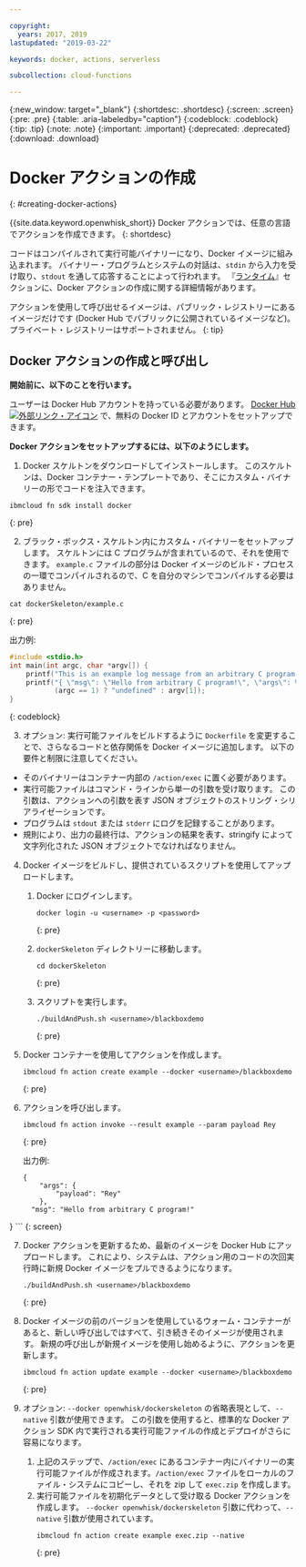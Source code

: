 ```yaml
---

copyright:
  years: 2017, 2019
lastupdated: "2019-03-22"

keywords: docker, actions, serverless

subcollection: cloud-functions

---
```


{:new_window: target="_blank"}
{:shortdesc: .shortdesc}
{:screen: .screen}
{:pre: .pre}
{:table: .aria-labeledby="caption"}
{:codeblock: .codeblock}
{:tip: .tip}
{:note: .note}
{:important: .important}
{:deprecated: .deprecated}
{:download: .download}

# Docker アクションの作成
{: #creating-docker-actions}


{{site.data.keyword.openwhisk_short}} Docker アクションでは、任意の言語でアクションを作成できます。
{: shortdesc}

コードはコンパイルされて実行可能バイナリーになり、Docker イメージに組み込まれます。 バイナリー・プログラムとシステムの対話は、`stdin` から入力を受け取り、`stdout` を通して応答することによって行われます。   『[ランタイム](/docs/openwhisk?topic=cloud-functions-runtimes#openwhisk_ref_docker)』セクションに、Docker アクションの作成に関する詳細情報があります。

アクションを使用して呼び出せるイメージは、パブリック・レジストリーにあるイメージだけです (Docker Hub でパブリックに公開されているイメージなど)。プライベート・レジストリーはサポートされません。
{: tip}


## Docker アクションの作成と呼び出し

**開始前に、以下のことを行います。**

ユーザーは Docker Hub アカウントを持っている必要があります。 [Docker Hub ![外部リンク・アイコン](../icons/launch-glyph.svg "外部リンク・アイコン")](https://hub.docker.com) で、無料の Docker ID とアカウントをセットアップできます。

**Docker アクションをセットアップするには、以下のようにします。**

1. Docker スケルトンをダウンロードしてインストールします。 このスケルトンは、Docker コンテナー・テンプレートであり、そこにカスタム・バイナリーの形でコードを注入できます。
  ```
  ibmcloud fn sdk install docker
  ```
  {: pre}

2. ブラック・ボックス・スケルトン内にカスタム・バイナリーをセットアップします。 スケルトンには C プログラムが含まれているので、それを使用できます。 `example.c` ファイルの部分は Docker イメージのビルド・プロセスの一環でコンパイルされるので、C を自分のマシンでコンパイルする必要はありません。
  ```
  cat dockerSkeleton/example.c
  ```
  {: pre}

  出力例:
  ```c
  #include <stdio.h>
  int main(int argc, char *argv[]) {
      printf("This is an example log message from an arbitrary C program!\n");
      printf("{ \"msg\": \"Hello from arbitrary C program!\", \"args\": %s }",
             (argc == 1) ? "undefined" : argv[1]);
  }
  ```
  {: codeblock}

3. オプション: 実行可能ファイルをビルドするように `Dockerfile` を変更することで、さらなるコードと依存関係を Docker イメージに追加します。 以下の要件と制限に注意してください。
  * そのバイナリーはコンテナー内部の `/action/exec` に置く必要があります。
  * 実行可能ファイルはコマンド・ラインから単一の引数を受け取ります。 この引数は、アクションへの引数を表す JSON オブジェクトのストリング・シリアライゼーションです。
  * プログラムは `stdout` または `stderr` にログを記録することがあります。
  * 規則により、出力の最終行は、アクションの結果を表す、stringify によって文字列化された JSON オブジェクトでなければなりません。

4. Docker イメージをビルドし、提供されているスクリプトを使用してアップロードします。
    1. Docker にログインします。
        ```
        docker login -u <username> -p <password>
        ```
        {: pre}

    2. `dockerSkeleton` ディレクトリーに移動します。
        ```
        cd dockerSkeleton
        ```
        {: pre}

    3. スクリプトを実行します。
        ```
        ./buildAndPush.sh <username>/blackboxdemo
        ```
        {: pre}

5. Docker コンテナーを使用してアクションを作成します。
    ```
    ibmcloud fn action create example --docker <username>/blackboxdemo
    ```
    {: pre}

6. アクションを呼び出します。
    ```
    ibmcloud fn action invoke --result example --param payload Rey
    ```
    {: pre}

    出力例:
    ```
    {
        "args": {
            "payload": "Rey"
        },
      "msg": "Hello from arbitrary C program!"
  }
    ```
    {: screen}

7. Docker アクションを更新するため、最新のイメージを Docker Hub にアップロードします。 これにより、システムは、アクション用のコードの次回実行時に新規 Docker イメージをプルできるようになります。
    ```
    ./buildAndPush.sh <username>/blackboxdemo
    ```
    {: pre}

8. Docker イメージの前のバージョンを使用しているウォーム・コンテナーがあると、新しい呼び出しではすべて、引き続きそのイメージが使用されます。 新規の呼び出しが新規イメージを使用し始めるように、アクションを更新します。
    ```
    ibmcloud fn action update example --docker <username>/blackboxdemo
    ```
    {: pre}

9. オプション: `--docker openwhisk/dockerskeleton` の省略表現として、`--native` 引数が使用できます。 この引数を使用すると、標準的な Docker アクション SDK 内で実行される実行可能ファイルの作成とデプロイがさらに容易になります。
    1. 上記のステップで、`/action/exec` にあるコンテナー内にバイナリーの実行可能ファイルが作成されます。`/action/exec` ファイルをローカルのファイル・システムにコピーし、それを zip して `exec.zip` を作成します。
    2. 実行可能ファイルを初期化データとして受け取る Docker アクションを作成します。 `--docker openwhisk/dockerskeleton` 引数に代わって、`--native` 引数が使用されています。
        ```
        ibmcloud fn action create example exec.zip --native
        ```
        {: pre}
